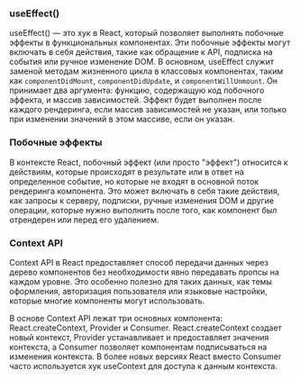 ### useEffect()

useEffect() — это хук в React, который позволяет выполнять побочные эффекты в функциональных компонентах. Эти побочные эффекты могут включать в себя действия, такие как обращение к API, подписка на события или ручное изменение DOM.
В основном, useEffect служит заменой методам жизненного цикла в классовых компонентах, таким как `componentDidMount`, `componentDidUpdate`, и `componentWillUnmount`. Он принимает два аргумента: функцию, содержащую код побочного эффекта, и массив зависимостей. Эффект будет выполнен после каждого рендеринга, если массив зависимостей не указан, или только при изменении значений в этом массиве, если он указан.

### Побочные эффекты

В контексте React, побочный эффект (или просто "эффект") относится к действиям, которые происходят в результате или в ответ на определенное событие, но которые не входят в основной поток рендеринга компонента. Это может включать в себя такие действия, как запросы к серверу, подписки, ручные изменения DOM и другие операции, которые нужно выполнить после того, как компонент был отрендерен или перед его удалением.

### Context API

Context API в React предоставляет способ передачи данных через дерево компонентов без необходимости явно передавать пропсы на каждом уровне. Это особенно полезно для таких данных, как темы оформления, авторизация пользователя или языковые настройки, которые многие компоненты могут использовать.

В основе Context API лежат три основных компонента: React.createContext, Provider и Consumer. React.createContext создает новый контекст, Provider устанавливает и предоставляет значения контекста, а Consumer позволяет компонентам подписываться на изменения контекста. В более новых версиях React вместо Consumer часто используется хук useContext для доступа к данным контекста.
